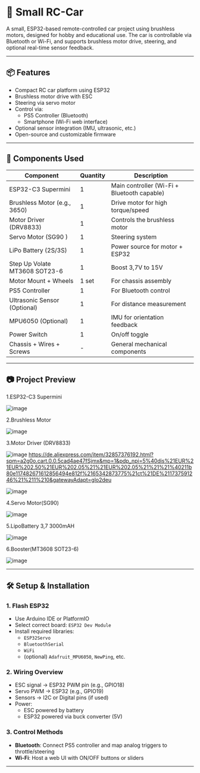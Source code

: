# 🚗 Small RC-Car

A small, ESP32-based remote-controlled car project using brushless motors, designed for hobby and educational use. The car is controllable via Bluetooth or Wi-Fi, and supports brushless motor drive, steering, and optional real-time sensor feedback.

---

## 📦 Features
- Compact RC car platform using ESP32
- Brushless motor drive with ESC
- Steering via servo motor
- Control via:
  - PS5 Controller (Bluetooth)
  - Smartphone (Wi-Fi web interface)
- Optional sensor integration (IMU, ultrasonic, etc.)
- Open-source and customizable firmware

---

## 🔧 Components Used

| Component               | Quantity | Description                                 |
|------------------------|----------|---------------------------------------------|
| ESP32-C3 Supermini     | 1        | Main controller (Wi-Fi + Bluetooth capable) |
| Brushless Motor (e.g., 3650) | 1    | Drive motor for high torque/speed           |
| Motor Driver (DRV8833)  | 1        | Controls the brushless motor                |
| Servo Motor (SG90 ) | 1 | Steering system                             |
| LiPo Battery (2S/3S)   | 1        | Power source for motor + ESP32              |
| Step Up Volate  MT3608 SOT23-6| 1        | Boost 3,7V to 15V         |
| Motor Mount + Wheels   | 1 set    | For chassis assembly                        |
| PS5 Controller | 1     | For Bluetooth control                       |
| Ultrasonic Sensor (Optional) | 1  | For distance measurement                    |
| MPU6050 (Optional)     | 1        | IMU for orientation feedback                |
| Power Switch           | 1        | On/off toggle                               |
| Chassis + Wires + Screws | -      | General mechanical components               |

---

## 📷 Project Preview
1.ESP32-C3 Supermini

![image](https://github.com/user-attachments/assets/0e7a89e8-c1dd-4ad8-8778-f63d90622e44)

2.Brushless Motor

![image](https://github.com/user-attachments/assets/6b6495b1-1b1f-4654-8bce-e9b251031d1c)

3.Motor Driver (DRV8833) 

![image](https://github.com/user-attachments/assets/12fbf853-9f7b-4820-9b21-c58f826696f6)
https://de.aliexpress.com/item/32857376192.html?spm=a2g0o.cart.0.0.5cad4ae47fSjmx&mp=1&pdp_npi=5%40dis%21EUR%21EUR%202.50%21EUR%202.05%21%21EUR%202.05%21%21%21%40211b80e117482671612856494e812f%2165342873775%21ct%21DE%211737591246%21%211%210&gatewayAdapt=glo2deu

![image](https://github.com/user-attachments/assets/4f4d44cc-d612-4f95-b58c-2d848c51ea31)

4.Servo Motor(SG90)

![image](https://github.com/user-attachments/assets/b3b8fc74-a058-4250-8e32-cd7d91c5e63d)

5.LipoBattery 3,7 3000mAH

![image](https://github.com/user-attachments/assets/055ecd44-349f-4089-8217-eb8469a8ca31)

6.Booster(MT3608 SOT23-6)

![image](https://github.com/user-attachments/assets/b6ee8eec-df11-4d4b-91dd-3f0ed1c8dfd3)










---

## 🛠️ Setup & Installation

### 1. Flash ESP32
- Use Arduino IDE or PlatformIO
- Select correct board: `ESP32 Dev Module`
- Install required libraries:
  - `ESP32Servo`
  - `BluetoothSerial`
  - `WiFi`
  - (optional) `Adafruit_MPU6050`, `NewPing`, etc.

### 2. Wiring Overview
- ESC signal → ESP32 PWM pin (e.g., GPIO18)
- Servo PWM → ESP32 (e.g., GPIO19)
- Sensors → I2C or Digital pins (if used)
- Power:
  - ESC powered by battery
  - ESP32 powered via buck converter (5V)

### 3. Control Methods
- **Bluetooth**: Connect PS5 controller and map analog triggers to throttle/steering
- **Wi-Fi**: Host a web UI with ON/OFF buttons or sliders

---
